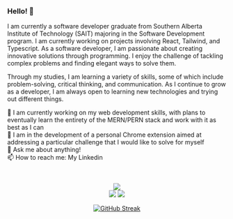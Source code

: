 ### Hello! 👋

I am currently a software developer graduate from Southern Alberta Institute of Technology (SAIT) majoring in the Software Development program. I am currently working on projects involving React, Tailwind, and Typescript. As a software developer, I am passionate about creating innovative solutions through programming. I enjoy the challenge of tackling complex problems and finding elegant ways to solve them.

Through my studies, I am learning a variety of skills, some of which include problem-solving, critical thinking, and communication. As I continue to grow as a developer, I am always open to learning new technologies and trying out different things.

🌱 I am currently working on my web development skills, with plans to eventually learn the entirety of the MERN/PERN stack and work with it as best as I can <br>
🔭 I am in the development of a personal Chrome extension aimed at addressing a particular challenge that I would like to solve for myself <br>
💬 Ask me about anything! <br>
📫 How to reach me: My Linkedin <br>

<br>

<div class="row" align="center">
    
  ![](http://github-profile-summary-cards.vercel.app/api/cards/profile-details?username=Ever-QN&theme=github_dark)  
  ![](http://github-profile-summary-cards.vercel.app/api/cards/repos-per-language?username=Ever-QN&theme=github_dark)
  ![](http://github-profile-summary-cards.vercel.app/api/cards/most-commit-language?username=Ever-QN&theme=github_dark)
  
</div>

<div class="row" align="center">

  [![GitHub Streak](https://streak-stats.demolab.com?user=Ever-QN&theme=github-dark-blue)](https://git.io/streak-stats)
  
</div>
